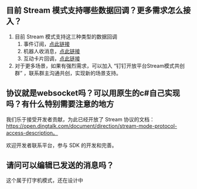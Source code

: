 ## 目前 Stream 模式支持哪些数据回调？更多需求怎么接入？

1. 目前 Stream 模式支持这三种类型的数据回调
    1. 事件订阅，[点此链接](https://open.dingtalk.com/document/orgapp/stream)
    2. 机器人收消息，[点此链接](https://open.dingtalk.com/document/orgapp/the-creation-and-installation-of-the-application-robot-in-the)
    3. 互动卡片回调，[点此链接](https://open.dingtalk.com/document/orgapp/create-and-deliver-cards)
2. 对于更多场景，如果有强烈需求，可以加入 “钉钉开放平台Stream模式共创群” ，联系群主沟通共创，实现新的场景支持。

## 协议就是websocket吗？可以用原生的c#自己实现吗？有什么特别需要注意的地方

我们乐于接受开发者贡献，为此已经开放了 Stream 协议的文档：https://open.dingtalk.com/document/direction/stream-mode-protocol-access-description。

欢迎开发者联系平台，参与 SDK 的开发和完善。

## 请问可以编辑已发送的消息吗？

这个属于打字机模式，还在设计中

